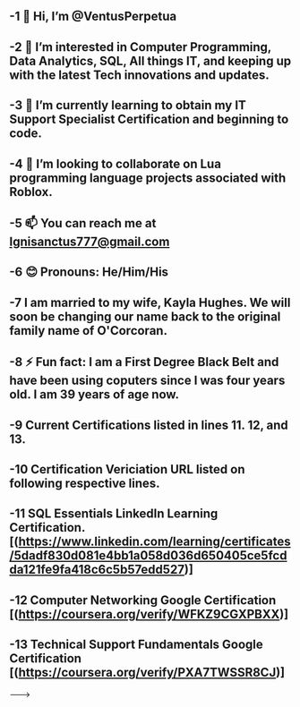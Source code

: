 -1 👋 Hi, I’m @VentusPerpetua
-
-2 👀 I’m interested in Computer Programming, Data Analytics, SQL, All things IT, and keeping up with the latest Tech innovations and updates.
-
-3 🌱 I’m currently learning to obtain my IT Support Specialist Certification and beginning to code.
-
-4 💞️ I’m looking to collaborate on Lua programming language projects associated with Roblox.
-
-5 📫 You can reach me at Ignisanctus777@gmail.com
-
-6 😊 Pronouns: He/Him/His
-
-7 I am married to my wife, Kayla Hughes.
We will soon be changing our name back to the original family name of O'Corcoran.
-
-8 ⚡ Fun fact: I am a First Degree Black Belt and have been using coputers since I was four years old. I am 39 years of age now.
-
-9 Current Certifications listed in lines 11. 12, and 13.
-
-10 Certification Vericiation URL listed on following respective lines.
-
-11 SQL Essentials LinkedIn Learning Certification. [(https://www.linkedin.com/learning/certificates/5dadf830d081e4bb1a058d036d650405ce5fcdda121fe9fa418c6c5b57edd527)]
-
-12 Computer Networking Google Certification
[(https://coursera.org/verify/WFKZ9CGXPBXX)]
-
-13 Technical Support Fundamentals Google Certification
[(https://coursera.org/verify/PXA7TWSSR8CJ)]
-
--->
